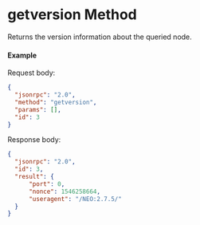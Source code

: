 # getversion Method

Returns the version information about the queried node.

#### Example

Request body:

```json
{
  "jsonrpc": "2.0",
  "method": "getversion",
  "params": [],
  "id": 3
}
```

Response body:

```json
{
  "jsonrpc": "2.0",
  "id": 3,
  "result": {
      "port": 0,
      "nonce": 1546258664,
      "useragent": "/NEO:2.7.5/"
  }
}
```
